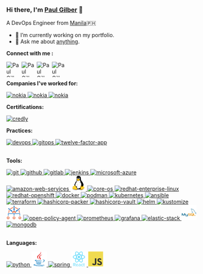 ### Hi there, I'm [Paul Gilber](https://www.linkedin.com/in/paul-gilber/) 👋

A DevOps Engineer from [Manila](https://g.co/kgs/xmdsSW)🇵🇭

- 🔭 I’m currently working on my portfolio.
- 💬 Ask me about [anything](https://github.com/paul-gilber/paul-gilber/issues).

**Connect with me :**
<p align="left" style="display:inline">
<!-- Linked In -->
<a href="https://www.linkedin.com/in/paul-gilber/" target="_blank">
  <img align="left" alt="Paul Gilber | LinkedIn" width="40" height="40"  src="https://www.vectorlogo.zone/logos/linkedin/linkedin-icon.svg" />
</a>
<!-- GitHub -->
<a href="https://github.com/paul-gilber" target="_blank">
  <img align="left" alt="Paul Gilber | GitHub" width="40" height="40"  src="https://upload.vectorlogo.zone/logos/github/images/47bfd2d4-712f-4dee-9315-f99c611b7598.svg" />
</a>
<!-- Upwork -->
<a href="https://www.upwork.com/freelancers/~01661e6f3b6e80ee4e" target="_blank">
  <img align="left" alt="Paul Gilber | Upwork" width="40" height="40"  src="https://www.vectorlogo.zone/logos/upwork/upwork-tile.svg" />
</a>
<!-- StackOverflow -->
<a href="https://stackoverflow.com/users/22839235/paul-gilber" target="_blank">
  <img align="left" alt="Paul Gilber | StackOverflow" width="40" height="40"  src="https://www.vectorlogo.zone/logos/stackoverflow/stackoverflow-icon.svg" />
</a>
</p>
<br/>
<br/>

**Companies I've worked for:**
<p align="left" style="display:inline">
  <!-- IBM -->
  <a href="https://www.linkedin.com/company/ibm/" target="_blank"> <img src="https://media.licdn.com/dms/image/D560BAQGiz5ecgpCtkA/company-logo_200_200/0/1688684715866/ibm_logo?e=1707350400&v=beta&t=JtPkWsBz07iBQZ-VG-7UWsza59O2K7xLMSOjZeWeuD4" alt="nokia" width="40" height="40"/> </a>
  <!-- ING -->
  <a href="https://www.linkedin.com/company/ing/" target="_blank"> <img src="https://media.licdn.com/dms/image/D4E0BAQEzlL9vyovZuw/company-logo_200_200/0/1691398577240/ing_logo?e=1707350400&v=beta&t=rBXkjCLgdSf2Hu_0SpiAMoWWBOkyEkmL_0rEJyDs6Q0" alt="nokia" width="40" height="40"/> </a>
  <!-- Nokia -->
  <a href="https://www.linkedin.com/company/nokia/" target="_blank"> <img src="https://media.licdn.com/dms/image/C4E0BAQGL8hpduEqGKQ/company-logo_200_200/0/1677420438777/nokia_logo?e=1707350400&v=beta&t=P2nIuxbRU8FOLYnZ7_Q_Hl4ytUQnhieENahiMvpZNcA" alt="nokia" width="40" height="40"/> </a>
</p>

**Certifications:**
<p align="left" style="display:inline">
  <!-- Credly -->
  <a href="https://www.credly.com/users/paul-gilber.963a6cc5" target="_blank"> <img src="https://images.credly.com/images/b685de69-03cf-402c-b8e3-62ecd0e2e949/large_blob.png" alt="credly" width="40" height="40"/> </a>
</p>

**Practices:**
<p align="left" style="display:inline">
  <!-- DevOps -->
  <a href="https://aws.amazon.com/devops/what-is-devops/" target="_blank"> <img src="https://cdn.worldvectorlogo.com/logos/devops-2.svg" alt="devops" width="40" height="40"/> </a>
  <!-- GitOps -->
  <a href="https://opengitops.dev/" target="_blank"> <img src="https://www.vectorlogo.zone/logos/git-scm/git-scm-icon.svg" alt="gitops" width="40" height="40"/> </a>
  <!-- Twelve-Factor App -->
  <a href="https://12factor.net/" target="_blank"> <img src="https://12factor.net/images/symbol.png" alt="twelve-factor-app" width="40" height="40"/> </a>
</p>
<br/>
<br/>

**Tools:**
<p align="left" style="display:inline">
  <!-- Git -->
  <a href="https://git-scm.com/" target="_blank"> <img src="https://www.vectorlogo.zone/logos/git-scm/git-scm-icon.svg" alt="git" width="40" height="40"/> </a>
  <!-- GitHub -->
  <a href="https://github.com/" target="_blank"> <img src="https://upload.vectorlogo.zone/logos/github/images/47bfd2d4-712f-4dee-9315-f99c611b7598.svg" alt="github" width="40" height="40"/> </a>
  <!-- Gitlab -->
  <a href="https://about.gitlab.com/" target="_blank"> <img src="https://www.vectorlogo.zone/logos/gitlab/gitlab-icon.svg" alt="gitlab" width="40" height="40"/> </a>  
  <!-- Jenkins -->
  <a href="https://www.jenkins.io/" target="_blank"> <img src="https://www.vectorlogo.zone/logos/jenkins/jenkins-icon.svg" alt="jenkins" width="40" height="40"/> </a>
  <!-- Microsoft Azure -->
  <a href="https://azure.microsoft.com/en-us" target="_blank"> <img src="https://www.vectorlogo.zone/logos/microsoft_azure/microsoft_azure-icon.svg" alt="microsoft-azure" width="40" height="40"/> </a>
  <!-- Amazon Web Services -->
  <a href="https://aws.amazon.com/" target="_blank"> <img src="https://www.vectorlogo.zone/logos/amazon_aws/amazon_aws-icon.svg" alt="amazon-web-services" width="40" height="40"/> </a>
  <!-- Linux -->
  <a href="https://www.linux.org/" target="_blank"> <img src="https://raw.githubusercontent.com/devicons/devicon/master/icons/linux/linux-original.svg" alt="linux" width="40" height="40"/> </a>  
  <!-- CoreOS -->
  <a href="https://fedoraproject.org/coreos/" target="_blank"> <img src="https://www.vectorlogo.zone/logos/coreos/coreos-icon.svg" alt="core-os" width="40" height="40"/> </a>
  <!-- Red Hat Enterprise Linux -->
  <a href="https://access.redhat.com/products/red-hat-enterprise-linux/" target="_blank"> <img src="https://upload.wikimedia.org/wikipedia/commons/d/d8/Red_Hat_logo.svg" alt="redhat-enterprise-linux" width="40" height="40"/> </a>
  <!-- Red Hat OpenShift -->
  <a href="https://www.redhat.com/en/technologies/cloud-computing/openshift" target="_blank"> <img src="https://www.vectorlogo.zone/logos/openshift/openshift-icon.svg" alt="redhat-openshift" width="40" height="40"/> </a>  
  <!-- Docker -->
  <a href="https://www.docker.com/" target="_blank"> <img src="https://www.vectorlogo.zone/logos/docker/docker-tile.svg" alt="docker" width="40" height="40"/> </a>
  <!-- Podman -->
  <a href="https://podman.io/" target="_blank"> <img src="https://podman.io/logos/optimized/podman-3-logo-95w-90h.webp" alt="podman" width="40" height="40"/> </a>
  <!-- Kubernetes -->
  <a href="https://kubernetes.io/" target="_blank"> <img src="https://www.vectorlogo.zone/logos/kubernetes/kubernetes-icon.svg" alt="kubernetes" width="40" height="40"/> </a>
  <!-- Ansible -->
  <a href="https://www.ansible.com/" target="_blank"> <img src="https://www.vectorlogo.zone/logos/ansible/ansible-icon.svg" alt="ansible" width="40" height="40"/> </a>
  <!-- Terraform -->
  <a href="https://www.terraform.io/" target="_blank"> <img src="https://www.vectorlogo.zone/logos/terraformio/terraformio-icon.svg" alt="terraform" width="40" height="40"/> </a>
  <!-- Hashicorp Packer -->
  <a href="https://www.packer.io/" target="_blank"> <img src="https://www.vectorlogo.zone/logos/packerio/packerio-icon.svg" alt="hashicorp-packer" width="40" height="40"/> </a>
  <!-- Hashicorp Vault -->
  <a href="https://www.vaultproject.io/" target="_blank"> <img src="https://d1q6f0aelx0por.cloudfront.net/product-logos/library-vault-logo.png" alt="hashicorp-vault" width="40" height="40"/> </a>
  <!-- Helm -->
  <a href="https://helm.sh/" target="_blank"> <img src="https://www.vectorlogo.zone/logos/helmsh/helmsh-icon.svg" alt="helm" width="40" height="40"/> </a>
  <!-- Kustomize -->
  <a href="https://kustomize.io/" target="_blank"> <img src="https://res.cloudinary.com/canonical/image/fetch/f_auto,q_auto,fl_sanitize,w_60,h_60/https://dashboard.snapcraft.io/site_media/appmedia/2020/06/kustomize.png" alt="kustomize" width="40" height="40"/> </a>
  <!-- Kyverno -->
  <a href="https://kyverno.io/" target="_blank"> <img src="https://raw.githubusercontent.com/cncf/artwork/master/projects/kyverno/icon/color/kyverno-icon-color.svg" alt="kyverno" width="40" height="40"/> </a>
  <!-- Open Policy Agent -->
  <a href="https://www.openpolicyagent.org/" target="_blank"> <img src="https://www.vectorlogo.zone/logos/openpolicyagent/openpolicyagent-icon.svg" alt="open-policy-agent" width="40" height="40"/> </a>
  <!-- Prometheus -->
  <a href="https://prometheus.io/" target="_blank"> <img src="https://www.vectorlogo.zone/logos/prometheusio/prometheusio-icon.svg" alt="prometheus" width="40" height="40"/> </a>
  <!-- Grafana -->
  <a href="https://grafana.com/" target="_blank"> <img src="https://www.vectorlogo.zone/logos/grafana/grafana-icon.svg" alt="grafana" width="40" height="40"/> </a>
  <!-- Elastic Stack -->
  <a href="https://www.elastic.co/" target="_blank"> <img src="https://www.vectorlogo.zone/logos/elastic/elastic-icon.svg" alt="elastic-stack" width="40" height="40"/> </a>
  <!-- MySQL -->
  <a href="https://www.mysql.com/" target="_blank"> <img src="https://raw.githubusercontent.com/devicons/devicon/master/icons/mysql/mysql-original-wordmark.svg" alt="mysql" width="40" height="40"/> </a>
  <!-- MongoDB -->
  <a href="https://www.mongodb.com/" target="_blank"> <img src="https://www.vectorlogo.zone/logos/mongodb/mongodb-icon.svg" alt="mongodb" width="40" height="40"/> </a>
</p>
<br/>
<br/>

**Languages:**
<p align="left" style="display:inline">
  <!-- Python -->
  <a href="https://www.python.org/" target="_blank"> <img src="https://www.vectorlogo.zone/logos/python/python-icon.svg" alt="python" width="40" height="40"/> </a>
  <!-- Java -->
  <a href="https://www.java.com" target="_blank"> <img src="https://raw.githubusercontent.com/devicons/devicon/master/icons/java/java-original.svg" alt="java" width="40" height="40"/> </a> 
  <!-- Spring -->
  <a href="https://spring.io/" target="_blank"> <img src="https://www.vectorlogo.zone/logos/springio/springio-icon.svg" alt="spring" width="40" height="40"/> </a>
  <!-- React -->
  <a href="https://reactjs.org/" target="_blank"> <img src="https://raw.githubusercontent.com/devicons/devicon/master/icons/react/react-original-wordmark.svg" alt="react" width="40" height="40"/> </a>  
  <!-- JavaScript -->
  <a href="https://developer.mozilla.org/en-US/docs/Web/JavaScript" target="_blank"> <img src="https://raw.githubusercontent.com/devicons/devicon/master/icons/javascript/javascript-original.svg" alt="javascript" width="40" height="40"/> </a>  
</p>
<br/>
<br/>

<!--
**paul-gilber/paul-gilber** is a ✨ _special_ ✨ repository because its `README.md` (this file) appears on your GitHub profile.

Here are some ideas to get you started:

- 🔭 I’m currently working on ...
- 🌱 I’m currently learning ...
- 👯 I’m looking to collaborate on ...
- 🤔 I’m looking for help with ...
- 💬 Ask me about ...
- 📫 How to reach me: ...
- 😄 Pronouns: ...
- ⚡ Fun fact: ...
-->
